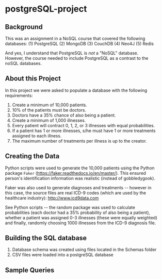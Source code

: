 # postgreSQL-project

## Background
This was an assignment in a NoSQL course that covered the following databases:
(1) PostgreSQL
(2) MongoDB
(3) CouchDB
(4) Neo4J
(5) Redis

And yes, I understand that PostgreSQL is *not* a "NoSQL" database.  However, the course needed to include PostgreSQL as a contrast to the noSQL databases.

## About this Project
In this project we were asked to populate a database with the following requirements:
1. Create a minimum of 10,000 patients.
2. 10% of the patients must be doctors.
3. Doctors have a 35% chance of also being a patient.
4. Create a minimum of 1,000 illnesses.
5. Every patient will contract 0, 1, 2, or 3 illnesses with equal probabilities.
6. If a patient has 1 or more illnesses, s/he must have 1 or more treatments assigned to each illness.
7. The maximum number of treatments per illness is up to the creator.

## Creating the Data

Python scripts were used to generate the 10,000 patients using the Python package ```Faker``` (https://faker.readthedocs.io/en/master/).  This ensured person's identification information was realistic (instead of gobbledygook).

Faker was also used to generate diagnoses and treatments -- however in this case, the source files are real ICD-9 codes (which are used by the healthcare industry): http://www.icd9data.com

See Python scripts -- the random package was used to calculate probabilities (each doctor had a 35% probability of also being a patient), whether a patient was assigned 0-3 illnesses (these were equally weighted) and finally, randomly choosing 1000 illnesses from the ICD-9 diagnosis file.


## Building the SQL database
1. Database schema was created using files located in the Schemas folder
2. CSV files were loaded into a postgreSQL database

## Sample Queries
<TBA>

